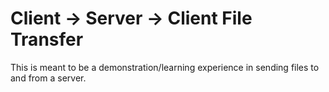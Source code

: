 # Client -> Server -> Client File Transfer

This is meant to be a demonstration/learning experience in sending files to and from a server.